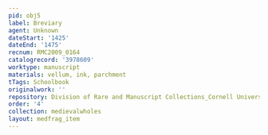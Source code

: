 ```yaml
---
pid: obj5
label: Breviary
agent: Unknown
dateStart: '1425'
dateEnd: '1475'
recnum: RMC2009_0164
catalogrecord: '3978609'
worktype: manuscript
materials: vellum, ink, parchment
tTags: Schoolbook
originalwork: ''
repository: Division of Rare and Manuscript Collections_Cornell University Library
order: '4'
collection: medievalwholes
layout: medfrag_item
---
```

